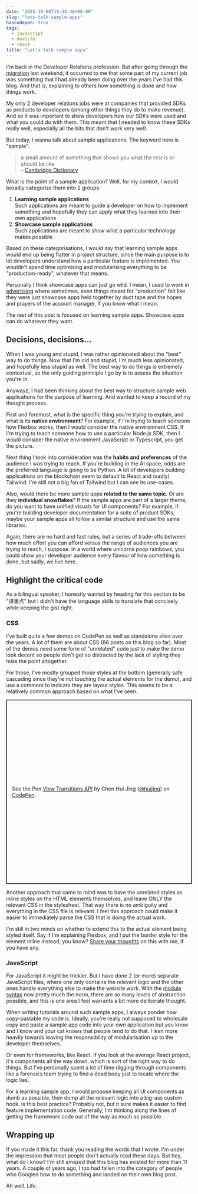 ```yaml
---
date: "2025-10-08T19:44:48+08:00"
slug: "lets-talk-sample-apps"
hascodepen: true
tags:
  - javascript
  - devlife
  - react
title: "Let's talk sample apps"
---
```


I'm back in the Developer Relations profession. But after going through the [migration](/blog/migrating-from-hugo-to-astro) last weekend, it occurred to me that some part of my current job was something that I had already been doing over the years I've had this blog. And that is, explaining to others how something is done and how things work.

My only 2 developer relations jobs were at companies that provided SDKs as products to developers (among other things they do to make revenue). And so it was important to show developers how our SDKs were used and what you could do with them. This meant that I needed to know these SDKs really well, especially all the bits that don't work very well.

But today, I wanna talk about sample applications. The keyword here is "sample".

> a small amount of something that shows you what the rest is or should be like  
> – [Cambridge Dictionary](https://dictionary.cambridge.org/dictionary/english/sample)

What is the point of a sample application? Well, for my context, I would broadly categorise them into 2 groups:

1. **Learning sample applications**  
   Such applications are meant to guide a developer on how to implement something and hopefully they can apply what they learned into their own applications
2. **Showcase sample applications**  
   Such applications are meant to show what a particular technology makes possible

Based on these categorisations, I would say that learning sample apps would end up being flatter in project structure, since the main purpose is to let developers understand how a particular feature is implemented. You wouldn't spend time optimising and modularising everything to be "production-ready", whatever that means.

Personally I think showcase apps can just go wild. I mean, I used to work in [advertising](/resume/#nurun) where sometimes, even things meant for "production" felt like they were just showcase apps held together by duct tape and the hopes and prayers of the account manager. If you know what I mean.

The rest of this post is focused on learning sample apps. Showcase apps can do whatever they want.

## Decisions, decisions…

When I was young and stupid, I was rather opinionated about the "best" way to do things. Now that I'm old and stupid, I'm much less opinionated, and hopefully less stupid as well. The best way to do things is extremely contextual, so the only guiding principle I go by is to assess the situation you're in.

Anywayz, I had been thinking about the best way to structure sample web applications for the purpose of learning. And wanted to keep a record of my thought process.

First and foremost, what is the specific thing you're trying to explain, and what is its **native environment**? For example, if I'm trying to teach someone how Flexbox works, then I would consider the native environment CSS. If I'm trying to teach someone how to use a particular Node.js SDK, then I would consider the native environment JavaScript or Typescript, you get the picture.

Next thing I took into consideration was the **habits and preferences** of the audience I was trying to reach. If you're building in the AI space, odds are the preferred language is going to be Python. A lot of developers building applications on the blockchain seem to default to React and (sadly) Tailwind. I'm still not a big fan of Tailwind but I can see its use-cases.

Also, would there be more sample apps **related to the same topic**. Or are they **individual snowflakes**? If the sample apps are part of a larger theme, do you want to have unified visuals for UI components? For example, if you're building developer documentation for a suite of product SDKs, maybe your sample apps all follow a similar structure and use the same libraries.

Again, there are no hard and fast rules, but a series of trade-offs between how much effort you can afford versus the range of audiences you are trying to reach, I suppose. In a world where unicorns poop rainbows, you could show your developer audience every flavour of how something is done, but sadly, we live here.

## Highlight the critical code

As a bilingual speaker, I honestly wanted by heading for this section to be "讲重点" but I didn't have the language skills to translate that concisely while keeping the gist right.

### CSS

I've built quite a few demos on CodePen as well as standalone sites over the years. A lot of them are about CSS (86 posts on this blog so far). Most of the demos need some form of "unrelated" code just to make the demo look decent so people don't get so distracted by the lack of styling they miss the point altogether.

For those, I've mostly grouped those styles at the bottom (generally safe cascading since they're not touching the actual elements for the demo), and use a comment to indicate they are layout styles. This seems to be a relatively common approach based on what I've seen.

<p class="codepen" data-height="500" data-default-tab="css,result" data-slug-hash="RwvzoRp" data-pen-title="View Transitions API" data-user="huijing" style="height: 500px; box-sizing: border-box; display: flex; align-items: center; justify-content: center; border: 2px solid; margin: 1em 0; padding: 1em;">
  <span>See the Pen <a href="https://codepen.io/huijing/pen/RwvzoRp">
  View Transitions API</a> by Chen Hui Jing (<a href="https://codepen.io/huijing">@huijing</a>)
  on <a href="https://codepen.io">CodePen</a>.</span>
</p>

Another approach that came to mind was to have the unrelated styles as inline styles on the HTML elements themselves, and leave ONLY the relevant CSS in the stylesheet. That way there is no ambiguity and everything in the CSS file is relevant. I feel this approach could make it easier to immediately parse the CSS that is doing the actual work.

I'm still in two minds on whether to extend this to the actual element being styled itself. Say if I'm explaining Flexbox, and I put the border style for the element inline instead, you know? [Share your thoughts](https://bsky.app/profile/huijing.bsky.social) on this with me, if you have any.

### JavaScript

For JavaScript it might be trickier. But I have done 2 (or more) separate JavaScript files, where one only contains the relevant logic and the other ones handle everything else to make the website work. With the [module syntax](https://developer.mozilla.org/en-US/docs/Web/JavaScript/Guide/Modules) now pretty much the norm, there are so many levels of abstraction possible, and this is one area I feel warrants a bit more deliberate thought.

When writing tutorials around such sample apps, I always ponder how copy-pastable my code is. Ideally, you're really not supposed to wholesale copy and paste a sample app code into your own application but you know and I know and your cat knows that people tend to do that. I lean more heavily towards leaving the responsibility of modularisation up to the developer themselves.

Or even for frameworks, like React. If you look at the average React project, it's components all the way down, which is sort of the right way to do things. But I've personally spent a lot of time digging through components like a forensics team trying to find a dead body just to locate where the logic lies.

For a learning sample app, I would propose keeping all UI components as dumb as possible, then dump all the relevant logic into a big-ass custom hook. Is this best practice? Probably not, but it sure makes it easier to find feature implementation code. Generally, I'm thinking along the lines of getting the framework code out of the way as much as possible.

## Wrapping up

If you made it this far, thank you reading the words that I wrote. I'm under the impression that most people don't actually read these days. But hey, what do I know? I'm still amazed that this blog has existed for more than 11 years. A couple of years ago, I too had fallen into the category of people who Googled how to do something and landed on their own blog post.

Ah well. Life.
